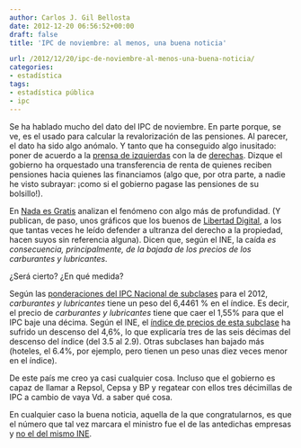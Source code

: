 ```yaml
---
author: Carlos J. Gil Bellosta
date: 2012-12-20 06:56:52+00:00
draft: false
title: 'IPC de noviembre: al menos, una buena noticia'

url: /2012/12/20/ipc-de-noviembre-al-menos-una-buena-noticia/
categories:
- estadística
tags:
- estadística pública
- ipc
---
```


Se ha hablado mucho del dato del IPC de noviembre. En parte porque, se ve, es el usado para calcular la revalorización de las pensiones. Al parecer, el dato ha sido algo anómalo. Y tanto que ha conseguido algo inusitado: poner de acuerdo a la [prensa de izquierdas](http://www.lahaine.org/index.php?p=65928) con la de [derechas](http://www.libremercado.com/2012-12-07/asi-se-cocino-el-ipc-de-noviembre-para-suavizar-la-congelacion-de-las-pensiones-1276476298/). Dizque el gobierno ha orquestado una transferencia de renta de quienes reciben pensiones hacia quienes las financiamos (algo que, por otra parte, a nadie he visto subrayar: ¡como si el gobierno pagase las pensiones de su bolsillo!).

En [Nada es Gratis](http://www.fedeablogs.net/economia/?p=26796) analizan el fenómeno con algo más de profundidad. (Y publican, de paso, unos gráficos que los buenos de [Libertad Digital](http://www.libremercado.com/2012-12-07/asi-se-cocino-el-ipc-de-noviembre-para-suavizar-la-congelacion-de-las-pensiones-1276476298/), a los que tantas veces he leído defender a ultranza del derecho a la propiedad, hacen suyos sin referencia alguna). Dicen que, según el INE, la caída _es consecuencia, principalmente, de la bajada de los precios de los carburantes y lubricantes_.

¿Será cierto? ¿En qué medida?

Según las [ponderaciones del IPC Nacional de subclases](http://www.ine.es/jaxiBD/tabla.do?per=12&type=db&divi=IPP&idtab=28) para el 2012, _carburantes y lubricantes_ tiene un peso del 6,4461 % en el índice. Es decir, el precio de _carburantes y lubricantes_ tiene que caer el 1,55% para que el IPC baje una décima. Según el INE, el [índice de precios de esta subclase](http://www.ine.es/jaxiBD/tabla.do?per=01&type=db&divi=IPC&idtab=113#nogo) ha sufrido un descenso del 4,6%, lo que explicaría tres de las seis décimas del descenso del índice (del 3.5 al 2.9). Otras subclases han bajado más (hoteles, el 6.4%, por ejemplo, pero tienen un peso unas diez veces menor en el índice).

De este país me creo ya casi cualquier cosa. Incluso que el gobierno es capaz de llamar a Repsol, Cepsa y BP y regatear con ellos tres décimillas de IPC a cambio de vaya Vd. a saber qué cosa.

En cualquier caso la buena noticia, aquella de la que congratularnos, es que el número que tal vez marcara el ministro fue el de las antedichas empresas y [no el del mismo INE](http://www.datanalytics.com/2012/02/27/desconfianza-en-la-estadistica-publica-argentina/).
